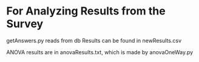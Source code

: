 ﻿# For Analyzing Results from the Survey

getAnswers.py reads from db
Results can be found in newResults.csv

ANOVA results are in anovaResults.txt, which is made by anovaOneWay.py
